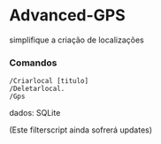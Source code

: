 # Advanced-GPS
simplifique a criação de localizações

### Comandos
```
/Criarlocal [titulo]
/Deletarlocal.
/Gps
```
dados: SQLite

(Este filterscript ainda sofrerá updates)
